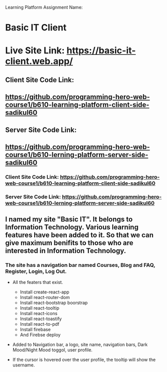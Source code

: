 Learning Platform Assignment Name:
# Basic IT Client

# Live Site Link: https://basic-it-client.web.app/


## Client Site Code Link: 
## https://github.com/programming-hero-web-course1/b610-learning-platform-client-side-sadikul60

## Server Site Code Link:
## https://github.com/programming-hero-web-course1/b610-lerning-platform-server-side-sadikul60

### Client Site Code Link: https://github.com/programming-hero-web-course1/b610-learning-platform-client-side-sadikul60

### Server Site Code Link: https://github.com/programming-hero-web-course1/b610-lerning-platform-server-side-sadikul60



## I named my site "Basic IT". It belongs to Information Technology. Various learning features have been added to it. So that we can give maximum benifits to those who are interested in Information Technology.

### The site has a navigation bar named Courses, Blog and FAQ, Register, Login, Log Out.

* All the featers that exist.
    * Install create-react-app
    * Install react-router-dom
    * Install react-bootstrap boorstrap
    * Install react-tooltip
    * Install react-icons
    * Install react-toastify
    * Install react-to-pdf
    * Install firebase
    * And Firebse deploy


* Added to Navigation bar, a logo, site name, navigation bars, Dark Mood/Night Mood toggol, user profile.

* If the cursor is hovered over the user profile, the tooltip will show the username.